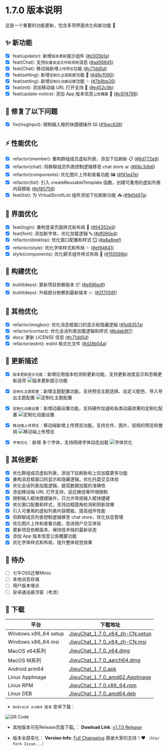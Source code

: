 # 1.7.0 版本说明

这是一个重要的功能更新，包含多项界面优化和新功能 🚀

## ✨ 新功能

- [x] feat(updator): 新增`版本更新`提示组件  ([#d305b1a](https://github.com/KiWi233333/JiwuChat/commit/d305b1ab905c86ea77f8fbc4bbd1de211c40c0f6))
- [x] feat(Chat): 支持`批量发送文件和视频`消息  ([#ad568d5](https://github.com/KiWi233333/JiwuChat/commit/ad568d537245650089f560adef15c3317a13716c))
- [x] feat(Chat): 移动端新增`上传预览`功能  ([#c71dd5d](https://github.com/KiWi233333/JiwuChat/commit/c71dd5d7fa5b433b090a9578e0941b4565502d6b))
- [x] feat(setting): 新增`定制化主题配置`功能 🎨 ([#48cf090](https://github.com/KiWi233333/JiwuChat/commit/48cf090050b51dbceea2f9c8b188540112625ba0))
- [x] feat(setting): 新增`定制化动画设置`功能 ✨ ([#7b9be26](https://github.com/KiWi233333/JiwuChat/commit/7b9be2629c1dd82a4513fb341ee67b9fd3f05e46))
- [x] feat(init): 添加移动端 URL 打开支持 📱 ([#e452c9b](https://github.com/KiWi233333/JiwuChat/commit/e452c9bea1ddfa05f0df7b97dad8dc90423812f3))
- [x] feat(update-notice): 添加 App 版本信息`公告概要` 📢 ([#c974796](https://github.com/KiWi233333/JiwuChat/commit/c97479ddd396ff195bda5f7a20d0fd7c6e5a316c))

## 🐛 修复了以下问题

- [x] fix(msgInput): 限制输入框的快捷键操作 ⌨️ ([#1bec638](https://github.com/KiWi233333/JiwuChat/commit/1bec6389d89836877e3c7905f5fb05f7ad8f37a6))

## ⚡ 性能优化

- [x] refactor(member): 重构群组成员虚拟列表，添加下拉刷新 📋 ([#6d772e8](https://github.com/KiWi233333/JiwuChat/commit/6d772e82368561288a4155738af83a4f7f6865f3))
- [x] refactor(chat): 将群聊成员列表控制逻辑移至 chat store 📊 ([#68c3db6](https://github.com/KiWi233333/JiwuChat/commit/68c3db6c658ea732d59d2a32fc3e8158fb285a38))
- [x] refactor(components): 优化图片上传和查看功能 🖼️ ([#f41ed7e](https://github.com/KiWi233333/JiwuChat/commit/f41ed7efbce4e6595425209e01a2acf837613180))
- [x] refactor(list): 引入 createReusableTemplate 函数，创建可重用的虚拟列表内容模板  ([#e185756](https://github.com/KiWi233333/JiwuChat/commit/e185756359e2fa256921966f75ae7fa7d5e9e732))
- [x] feat(list): 为 VirtualScrollList 组件添加下拉刷新功能 📥 ([#9d1d47a](https://github.com/KiWi233333/JiwuChat/commit/9d1d47add474646fefe98cdea5fa55b7621a6ae6))

## 🎨 界面优化

- [x] feat(login): 重构登录页面样式和布局 🎨 ([#94352e9](https://github.com/KiWi233333/JiwuChat/commit/94352e9b68c115eba63bef7d298b12076cdab895))
- [x] feat(font): 添加新字体，优化加载逻辑 🔤 ([#df090e4](https://github.com/KiWi233333/JiwuChat/commit/df090e4bd39ca6e6a5d51f92f4d6c8a1e0bcb57a))
- [x] refactor(desktop): 优化窗口配置和样式 🪟 ([#a8a8eef](https://github.com/KiWi233333/JiwuChat/commit/a8a8eef9f5b932f016266170562ac111a85316af))
- [x] refactor(style): 优化字体样式和布局 ✨ ([#ef94641](https://github.com/KiWi233333/JiwuChat/commit/ef94641d7b111c24f17b7626f995d63baa47d244))
- [x] style(components): 优化聊天组件样式布局 🔧 ([#155596b](https://github.com/KiWi233333/JiwuChat/commit/155596b6ae94577e00430e6f83552bae7dc6e6c6))

## 🔧 构建优化

- [x] build(deps): 更新项目依赖版本 📦 ([#e696edf](https://github.com/KiWi233333/JiwuChat/commit/e696edf846d1f36e029103dd83e65d078013404f))
- [x] build(deps): 升级部分依赖到最新版本 📈 ([#2f7058f](https://github.com/KiWi233333/JiwuChat/commit/2f7058f8865a1fa47ed9e6fd3cb1250bacbd6bcb))

## 📝 其他优化

- [x] refactor(msgbox): 优化消息框窗口的显示和隐藏逻辑  ([#5d8357a](https://github.com/KiWi233333/JiwuChat/commit/5d8357a957676d021dbb3e678699fe9fc95a0caa))
- [x] refactor(contact): 优化会话列表加载逻辑和样式  ([#bdab8f7](https://github.com/KiWi233333/JiwuChat/commit/bdab8f76520023127ef4f6653e5c51cbdc55eb4d))
- [x] docs: 更新 LICENSE 信息  ([#c71dd5d](https://github.com/KiWi233333/JiwuChat/commit/c71dd5d7fa5b433b090a9578e0941b4565502d6b))
- [x] refactor(eslint): eslint 格式化文件  ([#d28b04a](https://github.com/KiWi233333/JiwuChat/commit/d28b04a8c1f68b3223ef34d88f95beb938365956))

## 🤯 更新描述

- [x] `版本更新提示功能`：新增应用版本检测和更新功能，支持更新进度显示和忽略更新选项
![版本更新提示功能](./assets/v1.7.0/更新提醒.gif)

- [x] `定制化主题配置`：新增主题配置功能，支持预览主题选择、自定义配色、导入导出主题配置
![定制化主题配置](./assets/v1.7.0/定制化主题.png)

- [x] `定制化动画设置`：新增动画设置功能，支持硬件加速和各类动画效果的定制化配置
![定制化动画设置](./assets/v1.7.0/动画配置.png)

- [x] `移动端上传预览`：移动端新增上传预览功能，支持文件、图片、视频的预览和撤销
![移动端上传预览](./assets/v1.7.0/转发.png)

- [x] `字体优化`：新增 多个字体，支持网络字体动态加载
![字体优化](./assets/v1.7.0/新字体.png)

## 🧿 其他更新

- [x] 优化群组成员虚拟列表，添加下拉刷新和上拉加载更多功能
- [x] 重构消息框窗口的显示和隐藏逻辑，优化托盘交互体验
- [x] 优化会话列表加载逻辑，提高数据加载的准确性
- [x] 添加移动端 URL 打开支持，适应微信等环境限制
- [x] 限制输入框快捷键操作，只允许常规输入框快捷键
- [x] 优化窗口配置和样式，支持边框圆角检测和阴影效果
- [x] 引入可重用的虚拟列表内容模板，提高组件性能
- [x] 将群聊成员列表控制逻辑移至 chat store，优化状态管理
- [x] 优化图片上传和查看功能，改进用户交互体验
- [x] 更新项目依赖版本，保持技术栈的最新状态
- [x] 添加 App 版本信息公告概要功能
- [x] 优化字体样式和布局，提升整体视觉效果

## 📌 待办

- [ ] 七牛OSS迁移Minio
- [ ] 本地消息存储
- [ ] 用户版本埋点
- [ ] 安卓通话悬浮窗（考虑）

## 🧪 下载

| 平台 | 下载地址 |
| --- | --- |
| Windows x86_64 setup | [JiwuChat_1.7.0_x64_zh-CN.setup](https://github.com/KiWi233333/JiwuChat/releases/download/v1.7.0/JiwuChat_1.7.0_x64-setup.exe) |
| Windows x86_64 msi | [JiwuChat_1.7.0_x64_zh-CN.msi](https://github.com/KiWi233333/JiwuChat/releases/download/v1.7.0/JiwuChat_1.7.0_x64_zh-CN.msi) |
| MacOS x64系列 | [JiwuChat_1.7.0_x64.dmg](https://github.com/KiWi233333/JiwuChat/releases/download/v1.7.0/JiwuChat_1.7.0_x64.dmg) |
| MacOS M系列 | [JiwuChat_1.7.0_aarch64.dmg](https://github.com/KiWi233333/JiwuChat/releases/download/v1.7.0/JiwuChat_1.7.0_aarch64.dmg) |
| Android arm64 | [JiwuChat_1.7.0.apk](https://github.com/KiWi233333/JiwuChat/releases/download/v1.7.0/JiwuChat_1.7.0.apk) |
| Linux AppImage | [JiwuChat_1.7.0_amd62.AppImage](https://github.com/KiWi233333/JiwuChat/releases/download/v1.7.0/JiwuChat_1.7.0_amd64.AppImage) |
| Linux RPM | [JiwuChat_1.7.0.x86_64.rpm](https://github.com/KiWi233333/JiwuChat/releases/download/v1.7.0/JiwuChat-1.7.0-1.x86_64.rpm) |
| Linux DEB | [JiwuChat_1.7.0_amd64.deb](https://github.com/KiWi233333/JiwuChat/releases/download/v1.7.0/JiwuChat_1.7.0_amd64.deb) |

- `Android arm64 版本`  安卓下载：

![QR Code](https://api.jiwu.kiwi2333.top/res/qrcode/stream?content=/releases/download/v1.7.0/JiwuChat_1.7.0.apk&w=200&h=200)

- 其他版本可在Release页面下载。：
**Dowload Link**: [v1.7.0 Release](https://github.com/KiWi233333/JiwuChat/releases/tag/v1.7.0)

- 版本全部变化：
**Version Info**: [Full Changelog](https://github.com/KiWi233333/JiwuChat/compare/v1.6.9...v1.7.0)
感谢大家的支持！❤ `（Star Fork Issue...）`
